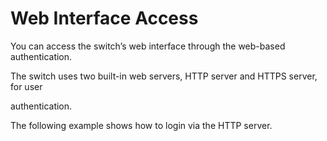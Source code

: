 # Web Interface Access

You can access the switch’s web interface through the web-based authentication.

The switch uses two built-in web servers, HTTP server and HTTPS server, for user

authentication.

The following example shows how to login via the HTTP server.



